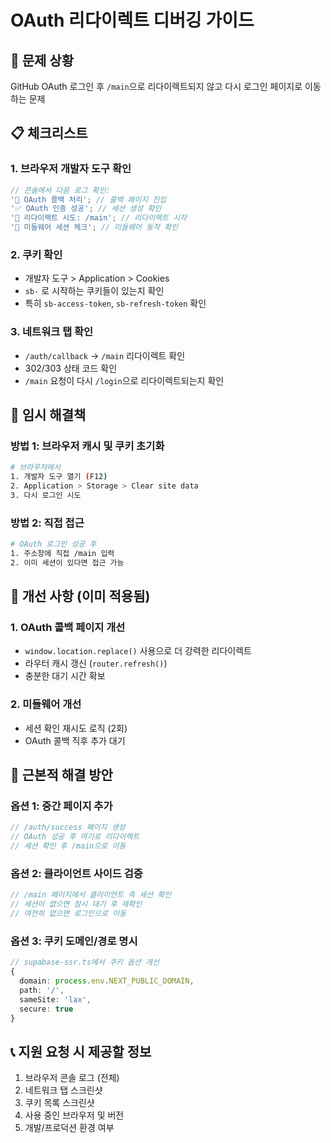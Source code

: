 # OAuth 리다이렉트 디버깅 가이드

## 🐛 문제 상황

GitHub OAuth 로그인 후 `/main`으로 리다이렉트되지 않고 다시 로그인 페이지로 이동하는 문제

## 📋 체크리스트

### 1. 브라우저 개발자 도구 확인

```javascript
// 콘솔에서 다음 로그 확인:
'🔐 OAuth 콜백 처리'; // 콜백 페이지 진입
'✅ OAuth 인증 성공'; // 세션 생성 확인
'🔄 리다이렉트 시도: /main'; // 리다이렉트 시작
'🔐 미들웨어 세션 체크'; // 미들웨어 동작 확인
```

### 2. 쿠키 확인

- 개발자 도구 > Application > Cookies
- `sb-` 로 시작하는 쿠키들이 있는지 확인
- 특히 `sb-access-token`, `sb-refresh-token` 확인

### 3. 네트워크 탭 확인

- `/auth/callback` → `/main` 리다이렉트 확인
- 302/303 상태 코드 확인
- `/main` 요청이 다시 `/login`으로 리다이렉트되는지 확인

## 🔧 임시 해결책

### 방법 1: 브라우저 캐시 및 쿠키 초기화

```bash
# 브라우저에서
1. 개발자 도구 열기 (F12)
2. Application > Storage > Clear site data
3. 다시 로그인 시도
```

### 방법 2: 직접 접근

```bash
# OAuth 로그인 성공 후
1. 주소창에 직접 /main 입력
2. 이미 세션이 있다면 접근 가능
```

## 🚀 개선 사항 (이미 적용됨)

### 1. OAuth 콜백 페이지 개선

- `window.location.replace()` 사용으로 더 강력한 리다이렉트
- 라우터 캐시 갱신 (`router.refresh()`)
- 충분한 대기 시간 확보

### 2. 미들웨어 개선

- 세션 확인 재시도 로직 (2회)
- OAuth 콜백 직후 추가 대기

## 🎯 근본적 해결 방안

### 옵션 1: 중간 페이지 추가

```typescript
// /auth/success 페이지 생성
// OAuth 성공 후 여기로 리다이렉트
// 세션 확인 후 /main으로 이동
```

### 옵션 2: 클라이언트 사이드 검증

```typescript
// /main 페이지에서 클라이언트 측 세션 확인
// 세션이 없으면 잠시 대기 후 재확인
// 여전히 없으면 로그인으로 이동
```

### 옵션 3: 쿠키 도메인/경로 명시

```typescript
// supabase-ssr.ts에서 쿠키 옵션 개선
{
  domain: process.env.NEXT_PUBLIC_DOMAIN,
  path: '/',
  sameSite: 'lax',
  secure: true
}
```

## 📞 지원 요청 시 제공할 정보

1. 브라우저 콘솔 로그 (전체)
2. 네트워크 탭 스크린샷
3. 쿠키 목록 스크린샷
4. 사용 중인 브라우저 및 버전
5. 개발/프로덕션 환경 여부
